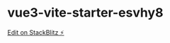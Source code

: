 # vue3-vite-starter-esvhy8

[Edit on StackBlitz ⚡️](https://stackblitz.com/edit/vue3-vite-starter-esvhy8)